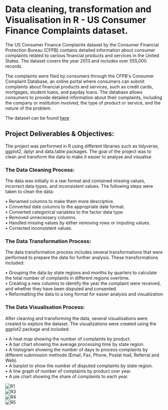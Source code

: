 # Data cleaning, transformation and Visualisation in R - US Consumer Finance Complaints dataset.


The US Consumer Finance Complaints dataset by the Consumer Financial Protection Bureau (CFPB) contains detailed information about consumer complaints related to various financial products and services in the United States. The dataset covers the year 2013 and includes over 555,000 records.

The complaints were filed by consumers through the CFPB's Consumer Complaint Database, an online portal where consumers can submit complaints about financial products and services, such as credit cards, mortgages, student loans, and payday loans. The database allows consumers to provide detailed information about their complaints, including the company or institution involved, the type of product or service, and the nature of the problem.

The dataset can be found [here](https://drive.google.com/file/d/1ubiSjGzWVTB1p31ylG4N31-ckq4ulqGx/view?usp=sharing)

## Project Deliverables & Objectives: 

The project was performed in R using different libraries such as tidyverse, ggplot2, dplyr and data.table packages. The goal of the project was to clean and transform the data to make it easier to analyse and visualise.

### The Data Cleaning Process: 

The data was initially in a raw format and contained missing values, incorrect data types, and inconsistent values. The following steps were taken to clean the data:

• Renamed columns to make them more descriptive.
<br />
• Converted date columns to the appropriate date format.
<br />
• Converted categorical variables to the factor data type.
<br />
• Removed unnecessary columns.
<br />
• Handled missing values by either removing rows or imputing values.
<br />
• Corrected inconsistent values.

### The Data Transformation Process:
The data transformation process includes several transformations that were performed to prepare the data for further analysis. These transformations included:

• Grouping the data by state regions and months by quarters to calculate the total number of complaints in different regions overtime. 
<br />
• Creating a new columns to identify the year the complaint were received, and whether they have been disputed and consented. 
<br />
• Reformatting the data to a long format for easier analysis and visualization
<br />

### The Data Visualisation Process:
After cleaning  and transforming the data, several visualisations were created to explore the dataset. The visualizations were created using the ggplot2 package and included:

• A heat map showing the number of complaints by product.
<br />
• A bar chart showing the average processing time by state region.
<br />
• A histogram showing the number of days to process complaints by different submission methods (Email, Fax, Phone, Postal mail, Referral and Web).
<br />
• A barplot to show the number of disputed complaints by state region. 
<br />
• A line graph of number of complaints by product over year.
<br />
• A pie chart showing the share of complaints to each year. 


![R1](https://user-images.githubusercontent.com/82133467/227462236-ead6e859-49a4-426c-9dd4-d82a28f857e6.jpg)
<br />
![R3](https://user-images.githubusercontent.com/82133467/227462418-d13d3429-4399-4552-aed9-883dac775c54.jpg)
<br />
![R4](https://user-images.githubusercontent.com/82133467/227462486-764ead7a-0bf4-4dff-9806-f02359acfe20.jpg)
<br />
![R5](https://user-images.githubusercontent.com/82133467/227462933-0b242e31-070d-4379-be3d-e58bbd385c05.jpg)



